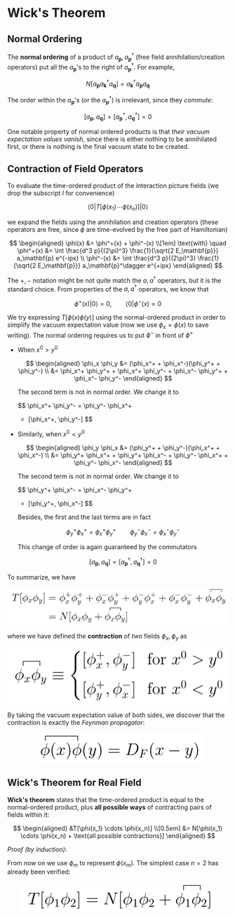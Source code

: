 # Wick's Theorem

## Normal Ordering

The **normal ordering** of a product of $a_\mathbf{p}, a_\mathbf{p}^\dagger$ (free field annihilation/creation operators) put all the $a_\mathbf{p}$'s to the right of $a^\dagger_\mathbf{p}$. For example,

$$
N[a_\mathbf{p} a^\dagger_\mathbf{k} a_\mathbf{q}]
= a^\dagger_\mathbf{k} a_\mathbf{p} a_\mathbf{q}
$$

The order within the $a_\mathbf{p}$'s (or the $a^\dagger_\mathbf{p}$) is irrelevant, since they *commute*:

$$
[a_\mathbf{p}, a_\mathbf{q}] 
= [a_\mathbf{p}^\dagger, a_\mathbf{q}^\dagger] = 0
$$

One notable property of normal ordered products is that *their vacuum expectation values vanish*, since there is either nothing to be annihilated first, or there is nothing is the final vacuum state to be created. 

## Contraction of Field Operators

To evaluate the time-ordered product of the interaction picture fields (we drop the subscript $I$ for convenience)

$$
\langle 0 | T[\phi(x_1) \cdots \phi(x_n)] |0\rangle
$$

we expand the fields using the annihilation and creation operators (these operators are free, since $\phi$ are time-evolved by the free part of Hamiltonian)

$$
\begin{aligned}
    \phi(x) 
    &= \phi^+(x) + \phi^-(x)
    \\[1em]
    \text{with} \quad
    \phi^+(x) &= \int \frac{d^3 p}{(2\pi)^3} 
    \frac{1}{\sqrt{2 E_\mathbf{p}}}
    a_\mathbf{p} e^{-ipx} 
    \\
    \phi^-(x) &= \int \frac{d^3 p}{(2\pi)^3} 
    \frac{1}{\sqrt{2 E_\mathbf{p}}}
    a_\mathbf{p}^\dagger e^{+ipx} 
\end{aligned}
$$

The $+, -$ notation might be not quite match the $a, a^\dagger$ operators, but it is the standard choice. From properties of the $a, a^\dagger$ operators, we know that

$$
\phi^+(x) |0\rangle = 0, \qquad
\langle 0 | \phi^-(x) = 0
$$

We try expressing $T[\phi(x) \phi(y)]$ using the normal-ordered product in order to simplify the vacuum expectation value (now we use $\phi_x = \phi(x)$ to save writing). The normal ordering requires us to put $\phi^-$ in front of $\phi^+$

- When $x^0 > y^0$

    $$
    \begin{aligned}
        \phi_x \phi_y
        &= (\phi_x^+ + \phi_x^-)(\phi_y^+ + \phi_y^-)
        \\
        &= \phi_x^+ \phi_y^+ + \phi_x^+ \phi_y^-
        + \phi_x^- \phi_y^+ + \phi_x^- \phi_y^-
    \end{aligned}
    $$

    The second term is not in normal order. We change it to 

    $$
    \phi_x^+ \phi_y^- = \phi_y^- \phi_x^+
    + [\phi_x^+, \phi_y^-]
    $$

- Similarly, when $x^0 < y^0$
    
    $$
    \begin{aligned}
        \phi_y \phi_x
        &= (\phi_y^+ + \phi_y^-)(\phi_x^+ + \phi_x^-)
        \\
        &= \phi_y^+ \phi_x^+ + \phi_y^+ \phi_x^-
        + \phi_y^- \phi_x^+ + \phi_y^- \phi_x^-
    \end{aligned}
    $$

    The second term is not in normal order. We change it to 

    $$
    \phi_y^+ \phi_x^- = \phi_x^- \phi_y^+
    + [\phi_y^+, \phi_x^-]
    $$

    Besides, the first and the last terms are in fact

    $$
    \phi_y^+ \phi_x^+ = \phi_x^+ \phi_y^+ \qquad
    \phi_y^- \phi_x^- = \phi_x^- \phi_y^-
    $$

    This change of order is again guaranteed by the commutators

    $$
    [a_\mathbf{p}, a_\mathbf{q}] 
    = [a_\mathbf{p}^\dagger, a_\mathbf{q}^\dagger] = 0
    $$

To summarize, we have

<center> 
<img src="Figures/contr.svg" style="background-color:white">
</center>

where we have defined the **contraction** of *two* fields $\phi_x, \phi_y$ as

<center> 
<img src="Figures/contr_def.svg" style="background-color:white">
</center>

By taking the vacuum expectation value of both sides, we discover that the contraction is exactly the *Feynman propagator*:

<center> 
<img src="Figures/contr_feyn_prop.svg" style="background-color:white">
</center>

## Wick's Theorem for Real Field

**Wick's theorem** states that the time-ordered product is equal to the normal-ordered product, plus **all possible ways** of contracting pairs of fields within it:

$$
\begin{aligned}
    &T[\phi(x_1) \cdots \phi(x_n)]
    \\[0.5em]
    &= N[\phi(x_1) \cdots \phi(x_n) + \text{all possible contractions}]
\end{aligned}
$$

*Proof (by induction)*:

From now on we use $\phi_m$ to represent $\phi(x_m)$. The simplest case $n = 2$ has already been verified:

<center> 
<img src="Figures/wick_2.svg" style="background-color:white">
</center>

